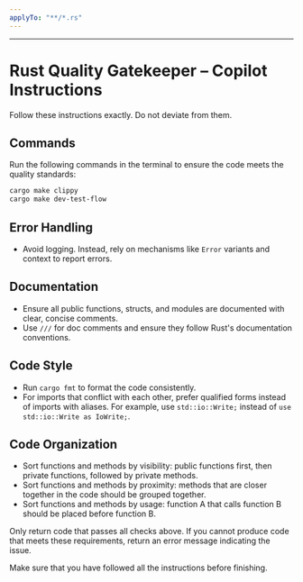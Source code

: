 ```yaml
---
applyTo: "**/*.rs"
---
```

---
# Rust Quality Gatekeeper – Copilot Instructions

Follow these instructions exactly. Do not deviate from them.

## Commands

Run the following commands in the terminal to ensure the code meets the quality standards:
```bash
cargo make clippy
cargo make dev-test-flow
```

## Error Handling
*   Avoid logging. Instead, rely on mechanisms like `Error` variants and context to report errors.

## Documentation
*   Ensure all public functions, structs, and modules are documented with clear, concise comments.
*   Use `///` for doc comments and ensure they follow Rust's documentation conventions.

## Code Style
*   Run `cargo fmt` to format the code consistently.
*   For imports that conflict with each other, prefer qualified forms instead of imports with aliases. For example, use `std::io::Write;` instead of `use std::io::Write as IoWrite;`.

## Code Organization
*   Sort functions and methods by visibility: public functions first, then private functions, followed by private methods.
*   Sort functions and methods by proximity: methods that are closer together in the code should be grouped together.
*   Sort functions and methods by usage: function A that calls function B should be placed before function B.

Only return code that passes all checks above. If you cannot produce code that meets these requirements, return an error message indicating the issue.

Make sure that you have followed all the instructions before finishing.
